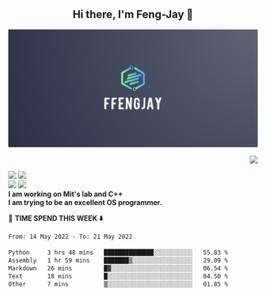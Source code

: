 <h2 align="center"> Hi there, I'm Feng-Jay 👋 </h2>  

![](https://github.com/Feng-Jay/DataStruct/blob/master/Image/1.png)  

<img align="right" src="https://github-readme-stats.vercel.app/api?username=Feng-Jay&show_icons=true&icon_color=CE1D2D&text_color=718096&bg_color=ffffff&hide_title=true" />


&emsp;

![](https://visitor-badge.glitch.me/badge?page_id=Feng-Jay.readme)
![](https://img.shields.io/badge/Concentrate-Cpp-blue)  
![](https://img.shields.io/badge/Rust-primer-orange)
![](https://img.shields.io/badge/Target-OS-9cf)  
**I am working on Mit's lab and C++**  
**I am trying to be an excellent OS programmer.**  


📘 **TIME SPEND THIS WEEK ⬇️**
<!--START_SECTION:waka-->

```text
From: 14 May 2022 - To: 21 May 2022

Python     3 hrs 48 mins   ██████████████░░░░░░░░░░░   55.83 %
Assembly   1 hr 59 mins    ███████▒░░░░░░░░░░░░░░░░░   29.09 %
Markdown   26 mins         █▓░░░░░░░░░░░░░░░░░░░░░░░   06.54 %
Text       18 mins         █░░░░░░░░░░░░░░░░░░░░░░░░   04.50 %
Other      7 mins          ▒░░░░░░░░░░░░░░░░░░░░░░░░   01.85 %
```

<!--END_SECTION:waka-->

